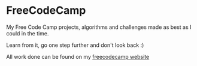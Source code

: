 # FreeCodeCamp
My Free Code Camp projects, algorithms and challenges made as best as I could in the time.

Learn from it, go one step further and don't look back :) 

All work done can be found on my [freecodecamp website](https://www.freecodecamp.com/lpezda)

